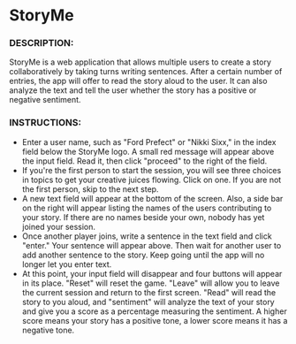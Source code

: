 # StoryMe

### DESCRIPTION: 
StoryMe is a web application that allows multiple users to create a story collaboratively by taking turns writing sentences. After a certain number of entries, the app will offer to read the story aloud to the user. It can also analyze the text and tell the user whether the story has a positive or negative sentiment.

### INSTRUCTIONS:
- Enter a user name, such as "Ford Prefect" or "Nikki Sixx," in the index field below the StoryMe logo. A small red message will appear above the input field. Read it, then click "proceed" to the right of the field.
- If you're the first person to start the session, you will see three choices in topics to get your creative juices flowing. Click on one. If you are not the first person, skip to the next step.
- A new text field will appear at the bottom of the screen. Also, a side bar on the right will appear listing the names of the users contributing to your story. If there are no names beside your own, nobody has yet joined your session.
- Once another player joins, write a sentence in the text field and click "enter." Your sentence will appear above. Then wait for another user to add another sentence to the story. Keep going until the app will no longer let you enter text.
- At this point, your input field will disappear and four buttons will appear in its place. "Reset" will reset the game. "Leave" will allow you to leave the current session and return to the first screen. "Read" will read the story to you aloud, and "sentiment" will analyze the text of your story and give you a score as a percentage measuring the sentiment. A higher score means your story has a positive tone, a lower score means it has a negative tone.
